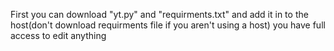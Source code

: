 First you can download "yt.py" and "requirments.txt" and add it in to the host(don't download requirments file if you aren't using a host) you have full access to edit anything
